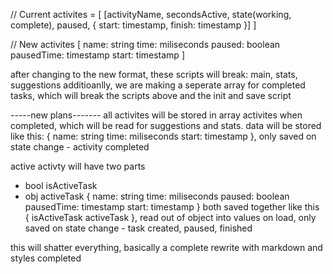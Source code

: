 // Current
activites = [
   [activityName, secondsActive, state(working, complete), paused, {
      start: timestamp, finish: timestamp
   }]
]

// New
activites [
   name: string
   time: miliseconds
   paused: boolean
   pausedTime: timestamp
   start: timestamp
]



after changing to the new format, these scripts will break: main, stats, suggestions
additioanlly, we are making a seperate array for completed tasks, which will break the scripts above and the init and save script

-----new plans-------
all activites will be stored in array activites when completed, which will be read for suggestions and stats. data will be stored like this: {
   name: string
   time: miliseconds
   start: timestamp
}, only saved on state change - activity completed

active activty will have two parts
- bool isActiveTask
- obj activeTask {
   name: string
   time: miliseconds
   paused: boolean
   pausedTime: timestamp
   start: timestamp
}
both saved together like this {
   isActiveTask
   activeTask
}, read out of object into values on load, only saved on state change - task created, paused, finished


this will shatter everything, basically a complete rewrite with markdown and styles completed